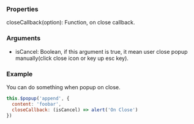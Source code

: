 ### Properties

closeCallback(option): Function, on close callback.

### Arguments

- isCancel: Boolean, if this argument is true, it mean user close popup manually(click close icon or key up esc key).

### Example

You can do something when popup on close.

```javascript
this.$popup('append', {
  content: 'foobar',
  closeCallback: (isCancel) => alert('On Close')
})
```